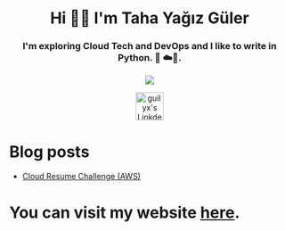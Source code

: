 <h1 align="center">Hi 👋🏾 I'm Taha Yağız Güler</h1>  

<h3 align="center">I'm exploring Cloud Tech and DevOps and I like to write in Python. 🐍 ☁️🌟.</h3>

<div align="center">
    <img src="https://raw.githubusercontent.com/omidnikrah/profile-activity-generator/master/demo.png" />
</div>

<p align="center">
    <a href="https://www.linkedin.com/in/tahayagizguler">
      <img alt="guilyx's LinkdeIN" width="50px" src="https://user-images.githubusercontent.com/43545812/144035037-0f415fc7-9f96-4517-a370-ccc6e78a714b.png" />
    </a>
</p>





# Blog posts
<!-- BLOG-POST-LIST:START -->
- [Cloud Resume Challenge &lpar;AWS&rpar;](https://dev.to/tahayagizguler/cloud-resume-challenge-aws-4ghf)
<!-- BLOG-POST-LIST:END -->
# You can visit my website [here](https://tahayagizguler.tech).
